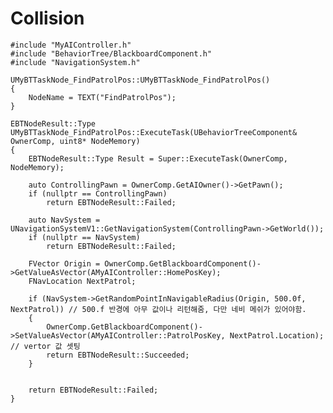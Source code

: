 # Collision
	#include "MyAIController.h"
	#include "BehaviorTree/BlackboardComponent.h"
	#include "NavigationSystem.h"

	UMyBTTaskNode_FindPatrolPos::UMyBTTaskNode_FindPatrolPos()
	{
		NodeName = TEXT("FindPatrolPos");
	}

	EBTNodeResult::Type UMyBTTaskNode_FindPatrolPos::ExecuteTask(UBehaviorTreeComponent& OwnerComp, uint8* NodeMemory)
	{
		EBTNodeResult::Type Result = Super::ExecuteTask(OwnerComp, NodeMemory);

		auto ControllingPawn = OwnerComp.GetAIOwner()->GetPawn();
		if (nullptr == ControllingPawn)
			return EBTNodeResult::Failed;

		auto NavSystem = UNavigationSystemV1::GetNavigationSystem(ControllingPawn->GetWorld());
		if (nullptr == NavSystem)
			return EBTNodeResult::Failed;

		FVector Origin = OwnerComp.GetBlackboardComponent()->GetValueAsVector(AMyAIController::HomePosKey);
		FNavLocation NextPatrol;

		if (NavSystem->GetRandomPointInNavigableRadius(Origin, 500.0f, NextPatrol)) // 500.f 반경에 아무 값이나 리턴해줌, 다만 네비 메쉬가 있어야함.
		{
			OwnerComp.GetBlackboardComponent()->SetValueAsVector(AMyAIController::PatrolPosKey, NextPatrol.Location); // vertor 값 셋팅
			return EBTNodeResult::Succeeded;
		}


		return EBTNodeResult::Failed;
	}
